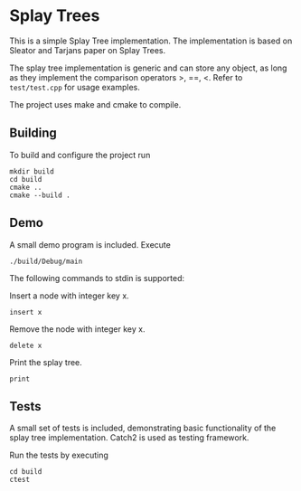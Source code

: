 # Splay Trees
This is a simple Splay Tree implementation. The implementation is based on Sleator and Tarjans paper on Splay Trees.

The splay tree implementation is generic and can store any object, as long as they implement the comparison operators >, ==, <. Refer to ```test/test.cpp``` for usage examples.

The project uses make and cmake to compile.

## Building

To build and configure the project run
```
mkdir build
cd build
cmake ..
cmake --build .
```

## Demo
A small demo program is included. Execute 
```
./build/Debug/main
```
The following commands to stdin is supported:

Insert a node with integer key x.
```
insert x
```
Remove the node with integer key x.
```
delete x
```
Print the splay tree. 
```
print
```

## Tests
A small set of tests is included, demonstrating basic functionality of the splay tree implementation. Catch2 is used as testing framework.

Run the tests by executing
```
cd build
ctest
```